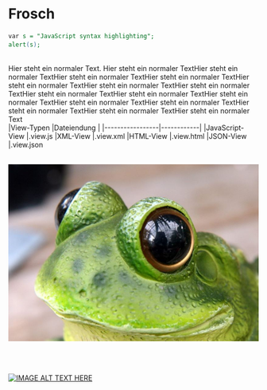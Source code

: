 # Frosch

```perl
var s = "JavaScript syntax highlighting";
alert(s);
```

</br>
Hier steht ein normaler Text. Hier steht ein normaler TextHier steht ein normaler TextHier steht ein normaler TextHier steht ein normaler TextHier steht ein normaler TextHier steht ein normaler TextHier steht ein normaler TextHier steht ein normaler TextHier steht ein normaler TextHier steht ein normaler TextHier steht ein normaler TextHier steht ein normaler TextHier steht ein normaler TextHier steht ein normaler TextHier steht ein normaler Text
</br>
|View-Typen       |Dateiendung | 
|-----------------|------------|
|JavaScript-View  |.view.js          
|XML-View         |.view.xml
|HTML-View        |.view.html
|JSON-View        |.view.json


</br>
</br>

![SEOCOMPODF](/img/frog.JPG "Tabelle SEOCOMPODF")





</br>
</br>

[![IMAGE ALT TEXT HERE](http://img.youtube.com/vi/6_VuA5QcuHQ/0.jpg)](https://www.youtube.com/watch?v=6_VuA5QcuHQ)
